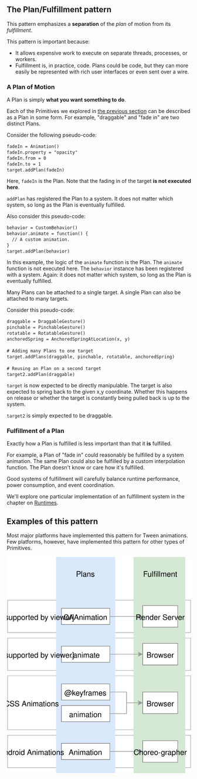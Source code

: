 ## The Plan/Fulfillment pattern

This pattern emphasizes a **separation** of the *plan* of motion from its *fulfillment*.

This pattern is important because:

- It allows expensive work to execute on separate threads, processes, or workers.
- Fulfillment is, in practice, code. Plans could be code, but they can more easily be represented with rich user interfaces or even sent over a wire.

### A Plan of Motion

A Plan is simply **what you want something to do**.

Each of the Primitives we explored in [the previous section](primitives.md) can be described as a Plan in some form. For example, "draggable" and "fade in" are two distinct Plans.

Consider the following pseudo-code:

    fadeIn = Animation()
    fadeIn.property = "opacity"
    fadeIn.from = 0
    fadeIn.to = 1
    target.addPlan(fadeIn)

Here, `fadeIn` is the Plan. Note that the fading in of the target **is not executed here**.

`addPlan` has registered the Plan to a system. It does not matter which system, so long as the Plan is eventually fulfilled.

Also consider this pseudo-code:

    behavior = CustomBehavior()
    behavior.animate = function() {
      // A custom animation.
    }
    target.addPlan(behavior)

In this example, the logic of the `animate` function is the Plan. The `animate` function is not executed here. The `behavior` instance has been registered with a system. Again: it does not matter which system, so long as the Plan is eventually fulfilled.

Many Plans can be attached to a single target. A single Plan can also be attached to many targets.

Consider this pseudo-code:

    draggable = DraggableGesture()
    pinchable = PinchableGesture()
    rotatable = RotatableGesture()
    anchoredSpring = AnchoredSpringAtLocation(x, y)
    
    # Adding many Plans to one target
    target.addPlans(draggable, pinchable, rotatable, anchoredSpring)
    
    # Reusing an Plan on a second target
    target2.addPlan(draggable)

`target` is now expected to be directly manipulable. The target is also expected to spring back to the given x,y coordinate. Whether this happens on release or whether the target is constantly being pulled back is up to the system.

`target2` is simply expected to be draggable.

### Fulfillment of a Plan

Exactly how a Plan is fulfilled is less important than that it **is** fulfilled.

For example, a Plan of "fade in" could reasonably be fulfilled by a system animation. The same Plan could also be fulfilled by a custom interpolation function.  The Plan doesn't know or care how it's fulfilled.

Good systems of fulfillment will carefully balance runtime performance, power consumption, and event coordination.

We'll explore one particular implementation of an fulfillment system in the chapter on [Runtimes](runtimes.md).

## Examples of this pattern

Most major platforms have implemented this pattern for Tween animations. Few platforms, however, have implemented this pattern for other types of Primitives.

![](../../_assets/PatternMatches.svg)